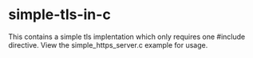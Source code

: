 # simple-tls-in-c
This contains a simple tls implentation which only requires one #include directive.
View the simple_https_server.c example for usage.
